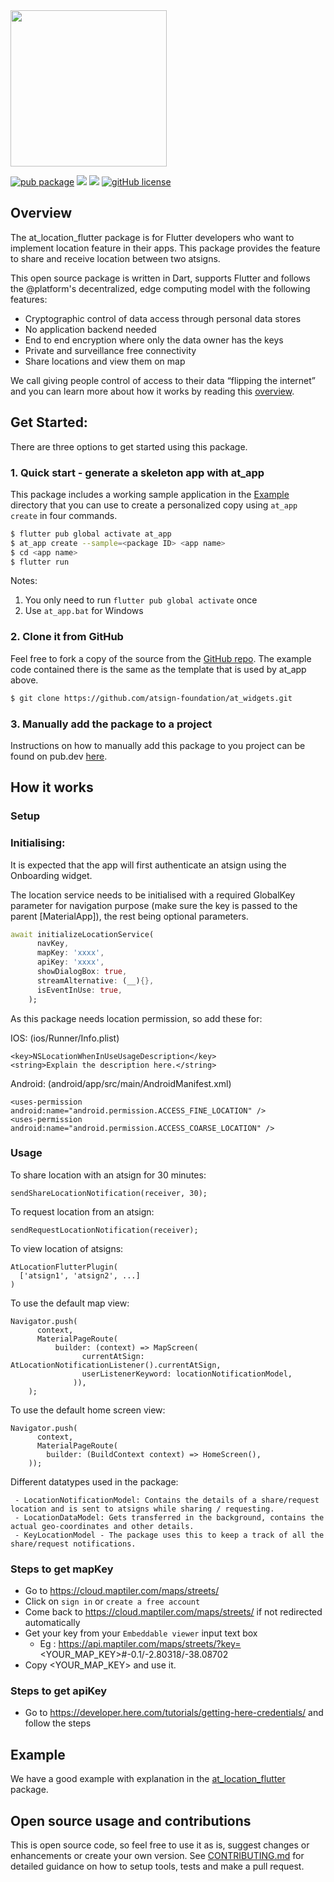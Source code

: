 <img width=250px src="https://atsign.dev/assets/img/@platform_logo_grey.svg?sanitize=true">

[![pub package](https://img.shields.io/pub/v/at_location_flutter)](https://pub.dev/packages/at_location_flutter) [![](https://img.shields.io/static/v1?label=Backend&message=@Platform&color=<COLOR>)](https://atsign.dev) [![](https://img.shields.io/static/v1?label=Publisher&message=The%20@%20Company&color=F05E3E)](https://atsign.com) [![gitHub license](https://img.shields.io/badge/license-BSD3-blue.svg)](./LICENSE)

## Overview

The at_location_flutter package is for Flutter developers who want to implement location feature in their apps. This package provides the feature to share and receive location between two atsigns.

This open source package is written in Dart, supports Flutter and follows the
@‎platform's decentralized, edge computing model with the following features: 
- Cryptographic control of data access through personal data stores
- No application backend needed
- End to end encryption where only the data owner has the keys
- Private and surveillance free connectivity
- Share locations and view them on map

We call giving people control of access to their data “flipping the internet”
and you can learn more about how it works by reading this [overview](https://atsign.dev/docs/overview/).

## Get Started:

There are three options to get started using this package.

### 1. Quick start - generate a skeleton app with at_app
This package includes a working sample application in the [Example](https://github.com/atsign-foundation/at_widgets/tree/trunk/at_location_flutter/example) directory that you can use to create a personalized
copy using ```at_app create``` in four commands.

```sh
$ flutter pub global activate at_app 
$ at_app create --sample=<package ID> <app name> 
$ cd <app name>
$ flutter run
```
Notes: 
1. You only need to run ```flutter pub global activate``` once
2. Use ```at_app.bat``` for Windows

### 2. Clone it from GitHub
Feel free to fork a copy of the source from the [GitHub repo](https://github.com/atsign-foundation/at_widgets). The example code contained there is the same as the template that is used by at_app above.

```sh
$ git clone https://github.com/atsign-foundation/at_widgets.git
```

### 3. Manually add the package to a project

Instructions on how to manually add this package to you project can be found on pub.dev [here](https://pub.dev/packages/at_location_flutter/install).

## How it works

### Setup

### Initialising:
It is expected that the app will first authenticate an atsign using the Onboarding widget.

The location service needs to be initialised with a required GlobalKey<NavigatorState> parameter for navigation purpose (make sure the key is passed to the parent [MaterialApp]), the rest being optional parameters.

```dart
await initializeLocationService(
      navKey,
      mapKey: 'xxxx',
      apiKey: 'xxxx',
      showDialogBox: true,
      streamAlternative: (__){},
      isEventInUse: true, 
    );
```

As this package needs location permission, so add these for:

IOS: (ios/Runner/Info.plist)

```
<key>NSLocationWhenInUseUsageDescription</key>
<string>Explain the description here.</string>
```

Android: (android/app/src/main/AndroidManifest.xml)

```
<uses-permission android:name="android.permission.ACCESS_FINE_LOCATION" />
<uses-permission android:name="android.permission.ACCESS_COARSE_LOCATION" />
```

### Usage

To share location with an atsign for 30 minutes:
```
sendShareLocationNotification(receiver, 30);
```

To request location from an atsign:
```
sendRequestLocationNotification(receiver);
```

To view location of atsigns:
```
AtLocationFlutterPlugin(
  ['atsign1', 'atsign2', ...]
)
```

To use the default map view:
```
Navigator.push(
      context,
      MaterialPageRoute(
          builder: (context) => MapScreen(
                currentAtSign: AtLocationNotificationListener().currentAtSign,
                userListenerKeyword: locationNotificationModel,
              )),
    );
```

To use the default home screen view:
```
Navigator.push(
      context,
      MaterialPageRoute(
        builder: (BuildContext context) => HomeScreen(),
    ));
```

Different datatypes used in the package:
```
 - LocationNotificationModel: Contains the details of a share/request location and is sent to atsigns while sharing / requesting.
 - LocationDataModel: Gets transferred in the background, contains the actual geo-coordinates and other details.
 - KeyLocationModel - The package uses this to keep a track of all the share/request notifications.
```

### Steps to get mapKey

  - Go to https://cloud.maptiler.com/maps/streets/
  - Click on `sign in` or `create a free account`
  - Come back to https://cloud.maptiler.com/maps/streets/ if not redirected automatically
  - Get your key from your `Embeddable viewer` input text box 
    - Eg : https://api.maptiler.com/maps/streets/?key=<YOUR_MAP_KEY>#-0.1/-2.80318/-38.08702
  - Copy <YOUR_MAP_KEY> and use it.

### Steps to get apiKey

  - Go to https://developer.here.com/tutorials/getting-here-credentials/ and follow the steps


## Example

We have a good example with explanation in the [at_location_flutter](https://pub.dev/packages/at_location_flutter/example) package.

## Open source usage and contributions
This is  open source code, so feel free to use it as is, suggest changes or 
enhancements or create your own version. See [CONTRIBUTING.md](https://github.com/atsign-foundation/at_widgets/blob/trunk/CONTRIBUTING.md) for detailed guidance on how to setup tools, tests and make a pull request.
